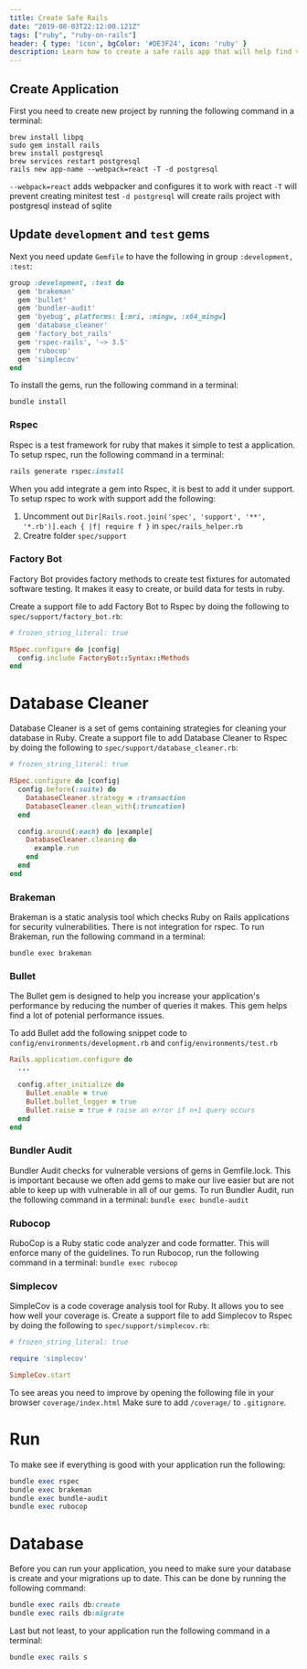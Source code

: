```yaml
---
title: Create Safe Rails
date: "2019-08-03T22:12:00.121Z"
tags: ["ruby", "ruby-on-rails"]
header: { type: 'icon', bgColor: '#DE3F24', icon: 'ruby' }
description: Learn how to create a safe rails app that will help find vulnerabilities, performance issues, and well tested. You will setup rspec, brakeman, bullet, bundler-audit, database_cleaner, rubocop, and simplecov.
---
```

## Create Application
First you need to create new project by running the following command in a terminal:
```
brew install libpq
sudo gem install rails
brew install postgresql
brew services restart postgresql
rails new app-name --webpack=react -T -d postgresql
```

`--webpack=react`  adds webpacker and configures it to work with react
`-T` will prevent creating minitest test
`-d postgresql` will create rails project with postgresql instead of sqlite

## Update `development` and `test` gems
Next you need update `Gemfile` to have the following in group `:development, :test`:
```ruby
group :development, :test do
  gem 'brakeman'
  gem 'bullet'
  gem 'bundler-audit'
  gem 'byebug', platforms: [:mri, :mingw, :x64_mingw]
  gem 'database_cleaner'
  gem 'factory_bot_rails'
  gem 'rspec-rails', '~> 3.5'
  gem 'rubocop'
  gem 'simplecov'
end
```

To install the gems, run the following command in a terminal:
```
bundle install
```

### Rspec
Rspec is a test framework for ruby that makes it simple to test a application.
To setup rspec, run the following command in a terminal:
```ruby
rails generate rspec:install
```

When you add integrate a gem into Rspec, it is best to add it under support.
To setup rspec to work with support add the following:
1. Uncomment out `Dir[Rails.root.join('spec', 'support', '**', '*.rb')].each { |f| require f }` in `spec/rails_helper.rb`
2. Creatre folder `spec/support`

### Factory Bot
Factory Bot provides factory methods to create test fixtures for automated software testing.
It makes it easy to create, or build data for tests in ruby.

Create a support file to add Factory Bot to Rspec by doing the following to `spec/support/factory_bot.rb`:
```ruby
# frozen_string_literal: true

RSpec.configure do |config|
  config.include FactoryBot::Syntax::Methods
end
```

# Database Cleaner
Database Cleaner is a set of gems containing strategies for cleaning your database in Ruby.
Create a support file to add Database Cleaner to Rspec by doing the following to `spec/support/database_cleaner.rb`:
```ruby
# frozen_string_literal: true

RSpec.configure do |config|
  config.before(:suite) do
    DatabaseCleaner.strategy = :transaction
    DatabaseCleaner.clean_with(:truncation)
  end

  config.around(:each) do |example|
    DatabaseCleaner.cleaning do
      example.run
    end
  end
end
```

### Brakeman
Brakeman is a static analysis tool which checks Ruby on Rails applications for security vulnerabilities.
There is not integration for rspec.
To run Brakeman, run the following command in a terminal:
```
bundle exec brakeman
``` 

### Bullet
The Bullet gem is designed to help you increase your application's performance by reducing the number of queries it makes.
This gem helps find a lot of potenial performance issues.


To add Bullet add the following snippet code to `config/environments/development.rb` and `config/environments/test.rb`
```ruby
Rails.application.configure do
  ...

  config.after_initialize do
    Bullet.enable = true
    Bullet.bullet_logger = true
    Bullet.raise = true # raise an error if n+1 query occurs
  end
end
```

### Bundler Audit
Bundler Audit checks for vulnerable versions of gems in Gemfile.lock.
This is important because we often add gems to make our live easier but are not able to keep up with vulnerable in all of our gems.
To run Bundler Audit, run the following command in a terminal:
`bundle exec bundle-audit`

### Rubocop
RuboCop is a Ruby static code analyzer and code formatter.
This will enforce many of the guidelines.
To run Rubocop, run the following command in a terminal:
`bundle exec rubocop`

### Simplecov
SimpleCov is a code coverage analysis tool for Ruby.
It allows you to see how well your coverage is.
Create a support file to add Simplecov to Rspec by doing the following to `spec/support/simplecov.rb`:
```ruby
# frozen_string_literal: true

require 'simplecov'

SimpleCov.start
```

To see areas you need to improve by opening the following file in your browser `coverage/index.html`
Make sure to add `/coverage/` to `.gitignore`.

# Run
To make see if everything is good with your application run the following:
```ruby
bundle exec rspec
bundle exec brakeman
bundle exec bundle-audit
bundle exec rubocop
```

# Database
Before you can run your application, you need to make sure your database is create and your migrations up to date.
This can be done by running the following command:
```ruby
bundle exec rails db:create
bundle exec rails db:migrate
```

Last but not least, to your application run the following command in a terminal:
```ruby
bundle exec rails s
```
